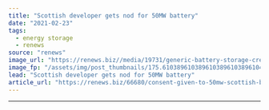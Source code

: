 ```yaml
---
title: "Scottish developer gets nod for 50MW battery"
date: "2021-02-23"
tags: 
  - energy storage
  - renews
source: "renews"
image_url: "https://renews.biz//media/19731/generic-battery-storage-credit-ads-tec.jpg?mode=crop&width=770&heightratio=0.6103896103896103896103896104&slimmage=true"
image_fp: "/assets/img/post_thumbnails/175.6103896103896103896103896104&slimmage=true"
lead: "Scottish developer gets nod for 50MW battery"
article_url: "https://renews.biz/66680/consent-given-to-50mw-scottish-battery/"
---
```


---
